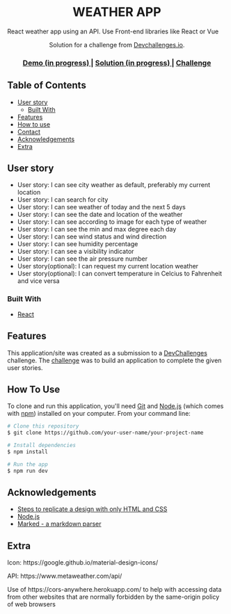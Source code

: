 <h1 align="center">WEATHER APP</h1>

<p> React weather app using an API. Use Front-end libraries like React or Vue </p>

<div align="center">
   Solution for a challenge from  <a href="http://devchallenges.io" target="_blank">Devchallenges.io</a>.
</div>

<div align="center">
  <h3>
    <a href="">
      Demo (in progress)
    </a>
    <span> | </span>
    <a href="">
      Solution (in progress)
    </a>
    <span> | </span>
    <a href="https://devchallenges.io/challenges/mM1UIenRhK808W8qmLWv">
      Challenge
    </a>
  </h3>
</div>

<!-- TABLE OF CONTENTS -->

## Table of Contents

- [User story](#user-story)
  - [Built With](#built-with)
- [Features](#features)
- [How to use](#how-to-use)
- [Contact](#contact)
- [Acknowledgements](#acknowledgements)
- [Extra](#extra)

<!-- USERSTORY -->

## User story

<ul>
<li> User story: I can see city weather as default, preferably my current location</li>
<li> User story: I can search for city</li>
<li> User story: I can see weather of today and the next 5 days</li>
<li> User story: I can see the date and location of the weather</li>
<li> User story: I can see according to image for each type of weather</li>
<li> User story: I can see the min and max degree each day</li>
<li> User story: I can see wind status and wind direction</li>
<li> User story: I can see humidity percentage</li>
<li> User story: I can see a visibility indicator</li>
<li> User story: I can see the air pressure number</li>
<li> User story(optional): I can request my current location weather</li>
<li> User story(optional): I can convert temperature in Celcius to Fahrenheit and vice versa</li>
</ul>

<!-- OVERVIEW -->

### Built With

- [React](https://reactjs.org/)

## Features

This application/site was created as a submission to a [DevChallenges](https://devchallenges.io/challenges) challenge. The [challenge](https://devchallenges.io/challenges/mM1UIenRhK808W8qmLWv) was to build an application to complete the given user stories.

## How To Use

To clone and run this application, you'll need [Git](https://git-scm.com) and [Node.js](https://nodejs.org/en/download/) (which comes with [npm](http://npmjs.com)) installed on your computer. From your command line:

```bash
# Clone this repository
$ git clone https://github.com/your-user-name/your-project-name

# Install dependencies
$ npm install

# Run the app
$ npm run dev
```

## Acknowledgements

<!-- This section should list any articles or add-ons/plugins that helps you to complete the project. This is optional but it will help you in the future. For example: -->

- [Steps to replicate a design with only HTML and CSS](https://devchallenges-blogs.web.app/how-to-replicate-design/)
- [Node.js](https://nodejs.org/)
- [Marked - a markdown parser](https://github.com/chjj/marked)


## Extra

<p> Icon: https://google.github.io/material-design-icons/</p>
<p>API: https://www.metaweather.com/api/</p>
<p>Use of https://cors-anywhere.herokuapp.com/ to help with accessing data from other websites that are normally forbidden by the same-origin policy of web browsers</p>
